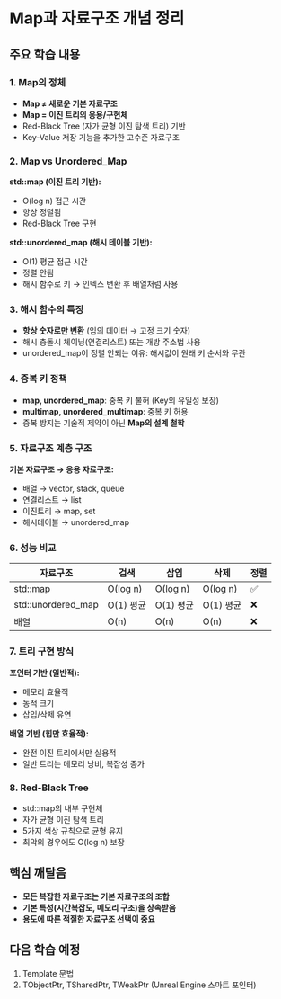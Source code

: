 # Map과 자료구조 개념 정리

## 주요 학습 내용

### 1. Map의 정체
- **Map ≠ 새로운 기본 자료구조**
- **Map = 이진 트리의 응용/구현체**
- Red-Black Tree (자가 균형 이진 탐색 트리) 기반
- Key-Value 저장 기능을 추가한 고수준 자료구조

### 2. Map vs Unordered_Map
**std::map (이진 트리 기반):**
- O(log n) 접근 시간
- 항상 정렬됨
- Red-Black Tree 구현

**std::unordered_map (해시 테이블 기반):**
- O(1) 평균 접근 시간
- 정렬 안됨
- 해시 함수로 키 → 인덱스 변환 후 배열처럼 사용

### 3. 해시 함수의 특징
- **항상 숫자로만 변환** (임의 데이터 → 고정 크기 숫자)
- 해시 충돌시 체이닝(연결리스트) 또는 개방 주소법 사용
- unordered_map이 정렬 안되는 이유: 해시값이 원래 키 순서와 무관

### 4. 중복 키 정책
- **map, unordered_map**: 중복 키 불허 (Key의 유일성 보장)
- **multimap, unordered_multimap**: 중복 키 허용
- 중복 방지는 기술적 제약이 아닌 **Map의 설계 철학**

### 5. 자료구조 계층 구조
**기본 자료구조 → 응용 자료구조:**
- 배열 → vector, stack, queue
- 연결리스트 → list
- 이진트리 → map, set
- 해시테이블 → unordered_map

### 6. 성능 비교
| 자료구조 | 검색 | 삽입 | 삭제 | 정렬 |
|----------|------|------|------|------|
| std::map | O(log n) | O(log n) | O(log n) | ✅ |
| std::unordered_map | O(1) 평균 | O(1) 평균 | O(1) 평균 | ❌ |
| 배열 | O(n) | O(n) | O(n) | ❌ |

### 7. 트리 구현 방식
**포인터 기반 (일반적):**
- 메모리 효율적
- 동적 크기
- 삽입/삭제 유연

**배열 기반 (힙만 효율적):**
- 완전 이진 트리에서만 실용적
- 일반 트리는 메모리 낭비, 복잡성 증가

### 8. Red-Black Tree
- std::map의 내부 구현체
- 자가 균형 이진 탐색 트리
- 5가지 색상 규칙으로 균형 유지
- 최악의 경우에도 O(log n) 보장

## 핵심 깨달음
- **모든 복잡한 자료구조는 기본 자료구조의 조합**
- **기본 특성(시간복잡도, 메모리 구조)을 상속받음**
- **용도에 따른 적절한 자료구조 선택이 중요**

## 다음 학습 예정
1. Template 문법
2. TObjectPtr, TSharedPtr, TWeakPtr (Unreal Engine 스마트 포인터)